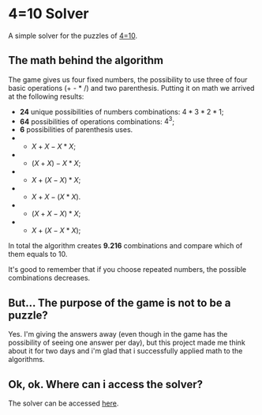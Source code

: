 # 4=10 Solver

A simple solver for the puzzles of [4=10](https://play.google.com/store/apps/details?id=app.fourequalsten.fourequalsten_app).

## The math behind the algorithm

The game gives us four fixed numbers, the possibility to use three of four basic operations (+ - * /) and two parenthesis. Putting it on math we arrived at the following results:

* **24** unique possibilities of numbers combinations: $4 * 3 * 2 * 1$;
* **64** possibilities of operations combinations: $4^3$;
* **6** possibilities of parenthesis uses.
* * $X + X - X * X$;
* * $(X + X) - X * X$;
* * $X + (X - X) * X$;
* * $X + X - (X * X)$.
* * $(X + X - X) * X$;
* * $X + (X - X * X)$;

In total the algorithm creates **9.216** combinations and compare which of them equals to 10.

It's good to remember that if you choose repeated numbers, the possible combinations decreases.

## But... The purpose of the game is not to be a puzzle?

Yes. I'm giving the answers away (even though in the game has the possibility of seeing one answer per day), but this project made me think about it for two days and i'm glad that i successfully applied math to the algorithms.

## Ok, ok. Where can i access the solver?

The solver can be accessed [here](https://lego4m.github.io/4=10-solver).
